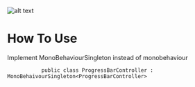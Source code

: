 
![alt text](https:///github.com/sametk13/UnityUtilts/blob/main/UpgradeSystem/UpgradeSystem.png)

# How To Use
Implement MonoBehaviourSingleton instead of monobehaviour


```
           public class ProgressBarController : MonoBehaivourSingleton<ProgressBarController>
```

